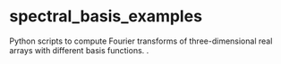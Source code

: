 # spectral_basis_examples
 Python scripts to compute Fourier transforms of three-dimensional real arrays with different basis functions. .
